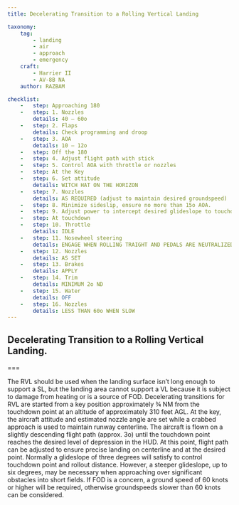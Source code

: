 ```yaml
---
title: Decelerating Transition to a Rolling Vertical Landing

taxonomy:
    tag:
        - landing
        - air
        - approach
        - emergency
    craft:
        - Harrier II
        - AV-8B NA
    author: RAZBAM

checklist:
    -   step: Approaching 180 
    -   step: 1. Nozzles 
        details: 40 – 60o 
    -   step: 2. Flaps 
        details: Check programming and droop 
    -   step: 3. AOA 
        details: 10 – 12o 
    -   step: Off the 180 
    -   step: 4. Adjust flight path with stick  
    -   step: 5. Control AOA with throttle or nozzles  
    -   step: At the Key 
    -   step: 6. Set attitude 
        details: WITCH HAT ON THE HORIZON 
    -   step: 7. Nozzles 
        details: AS REQUIRED (adjust to maintain desired groundspeed) 
    -   step: 8. Minimize sideslip, ensure no more than 15o AOA.  
    -   step: 9. Adjust power to intercept desired glideslope to touchdown point.  
    -   step: At touchdown 
    -   step: 10. Throttle 
        details: IDLE 
    -   step: 11. Nosewheel steering 
        details: ENGAGE WHEN ROLLING TRAIGHT AND PEDALS ARE NEUTRALIZED 
    -   step: 12. Nozzles 
        details: AS SET 
    -   step: 13. Brakes 
        details: APPLY 
    -   step: 14. Trim 
        details: MINIMUM 2o ND 
    -   step: 15. Water 
        details: OFF 
    -   step: 16. Nozzles 
        details: LESS THAN 60o WHEN SLOW
---
```


## Decelerating Transition to a Rolling Vertical Landing. 

===

The RVL should be used when the landing surface isn’t long enough to support a SL, but the landing area cannot support a VL because it is subject to damage from heating or is a source of FOD. 
Decelerating transitions for RVL are started from a key position approximately ¾ NM from the touchdown point at an altitude of approximately 310 feet AGL. At the key, the aircraft attitude and estimated nozzle angle are set while a crabbed approach is used to maintain runway centerline. The aircraft is flown on a slightly descending flight path (approx. 3o) until the touchdown point reaches the desired level of depression in the HUD. At this point, flight path can be adjusted to ensure precise landing on centerline and at the desired point. 
Normally a glideslope of three degrees will satisfy to control touchdown point and rollout distance. However, a steeper glideslope, up to six degrees, may be necessary when approaching over significant obstacles into short fields. 
If FOD is a concern, a ground speed of 60 knots or higher will be required, otherwise groundspeeds slower than 60 knots can be considered.
